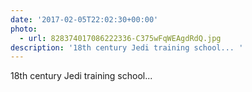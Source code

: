 ```yaml
---
date: '2017-02-05T22:02:30+00:00'
photo:
  - url: 828374017086222336-C375wFqWEAgdRdQ.jpg
description: '18th century Jedi training school... '
---
```

18th century Jedi training school... 
